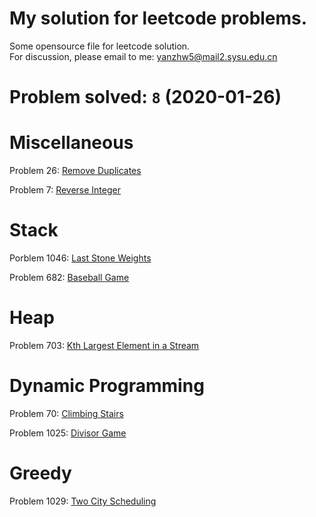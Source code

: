 # My solution for leetcode problems.

Some opensource file for leetcode solution.  
For discussion, please email to me: yanzhw5@mail2.sysu.edu.cn

# Problem solved: `8` (2020-01-26)

# Miscellaneous

Problem 26: [Remove Duplicates](https://github.com/14zwyan/leetcode_solution/tree/master/Problem_26_remove_duplicate) 

Problem 7: [Reverse Integer](https://github.com/14zwyan/leetcode_solution/tree/master/Problem_7_reverse_integer)



# Stack 
Porblem 1046: [Last Stone Weights](https://github.com/14zwyan/leetcode_solution/tree/master/Problem_1046_last_stone_weight)

Problem 682: [Baseball Game](https://github.com/14zwyan/leetcode_solution/tree/master/Problem_682_baseball_game)

# Heap 
Problem 703: [Kth Largest Element in a Stream](https://github.com/14zwyan/leetcode_solution/tree/master/Problem_703_kth_largest_element_in_a_stream)

# Dynamic Programming 
Problem 70: [Climbing Stairs](https://github.com/14zwyan/leetcode_solution/tree/master/Problem_70_Climbing_Stairs)

Problem 1025: [Divisor Game](https://github.com/14zwyan/leetcode_solution/tree/master/Problem_1025_divisor_game)

# Greedy 
Problem 1029: [Two City Scheduling](https://github.com/14zwyan/leetcode_solution/tree/master/Problem_1029_two_city_shceduling)
